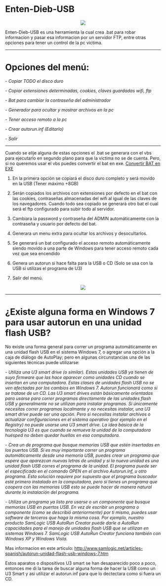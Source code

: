 

# Enten-Dieb-USB

<p align="center">
<img src="http://orig05.deviantart.net/de12/f/2014/352/e/e/fade_out_by_valenberg-d8aagwj.gif">
</p>

Enten-Dieb-USB es una herramienta la cual crea .bat para robar informacion y pasar esa informacion por un servidor FTP, entre otras opciones para tener un control de la pc victima. 
 
 -----
 
# Opciones del menú:

 *- Copiar TODO el disco duro*
 
 *- Copiar extensiones determinadas, cookies, claves guardadas wifi, ftp*
 
 *- Bat para cambiar la contraseña del administrador*
 
 *- Generador para ocultar y mostrar archivos en la pc*
 
 *- Tener acceso remoto a la pc*
 
 *- Crear autorun.inf (Editarlo)*
 
 *- Salir*

 -----
 
Cuando se elije alguna de estas opciones el .bat se generara con el vbs para ejecutarlo en segundo plano para que la victima no se de cuenta. Pero, si no queremos usar el vbs puedes convertir el bat en exe. <a href=https://www.softzone.es/2017/09/16/como-convertir-archivos-bat-a-exe-en-windows/>Convertir BAT en EXE</a>

1. En la primera opción se copiará el disco duro completo y será movido en la USB (Tener máximo +8GB)  

2. Serán copiados los archivos con extensiones por defecto en el bat con las cookies, contraseñas almacenadas del wifi al igual de las claves de los navegadores. Cuando todo sea copiado se generará otro bat el cual será el ftp configurado para subir todo al servidor. 

3. Cambiara la password y contraseña del ADMIN automáticamente con la contraseña y usuario por defecto del bat. 

4. Generara un menu extra para ocultar los archivos y desocultarlos.  

5. Se generará un bat configurado el acceso remoto automáticamente siendo movido a una parte de Windows para tener acceso remoto cada vez que sea encendido  

6. Genera un autorun si hace falta para la USB o CD (Solo se usa con la USB si utilizas el programa de U3) 

7. Salir del menú.

<p align="center">
<img src="http://subirimagen.me/uploads/20181216111650.gif">
</p>

-----

# ¿Existe alguna forma en Windows 7 para usar autorun en una unidad flash USB?
 
No existe una forma general para correr un programa automáticamente en una unidad flash USB en el sistema Windows 7, o agregar una opción a la caja de diálogo de AutoPlay; pero en algunas circunstancias una de las siguientes técnicas puede utilizarse:
 
*- Utiliza una U3 smart drive (o similar). Estas unidades USB ya tienen de suyo firmware que las hace aparecer como unidades CD cuando se insertan en una computadora. Estas clases de unidades flash USB no se ven afectadas por los cambios en Windows 7. Autorun funcionará como si se tratase de un CD. Las U3 smart drives están básicamente orientadas para usarse para correr programas directamente de las unidades flash USB y generalmente no se utilizan para instalar programas. Si únicamente necesitas correr programas localmante y no necesitas instalar, una U3 smart drive puede ser una opción. Pero si necesitas instalar archivos o actualizar configuraciones en el sistema operativo (por ejemplo en el Registry) no puede usarse una U3 smart drive. La idea básica de la tecnología U3 es que cuando se remueva la unidad de la computadora huésped no deben quedar huellas en esa computadora.*
 
*- Crea un de programa que busque memorias USB que estén insertadas en los puertos USB. Si es muy importante correr un programa automáticamente desde una memoria USB, puedes crear un programa que espere que aparezcan nuevas letras de unidad y si la nueva unidad es una unidad flash USB corres el programa de la unidad. El programa puede ser el especificado en el comando OPEN en el archivo Autorun.inf, u otro programa. Esta solución requiere por supuesto que el programa buscador esté primero instalado en la computadora, pero si tienes un programa que coopera con las memorias USB esto se puede hacer de manera natural durante la instalación del programa.*
 
*- Utiliza un programa ya listo pra usarse o un componente que busque memorias USB en puertos USB. En vez de escribir un programa o componente (como se describió anteriormente) por ti mismo, puedes usar software de terceros que haga la misma cosa. Por ejemplo, nuestro producto SamLogic USB AutoRun Creator puede darle a AutoRun capacidades para el manejo de unidades flash USB que se utilizan en sistemas Windows 7. SamLogic USB AutoRun Creator funciona también con Windows XP y Windows Vista.*


Mas informacion en este articulo: http://www.samlogic.net/articles-spanish/autorun-unidad-flash-usb-windows-7.htm

Estos aparatos o dispositivos U3 smart se han desaparecido poco a poco, entonces me di la tarea de buscar alguna forma de hacer la USB como un U3 Smart y asi utilizar el autorun.inf para que lo dectectara como si fuera un CD. 
